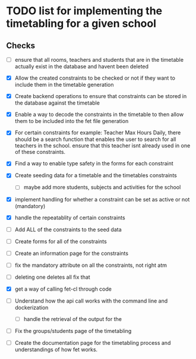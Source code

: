 # TODO list for implementing the timetabling for a given school

## Checks

- [ ] ensure that all rooms, teachers and students that are in the timetable actually exist in the database and havent been deleted
- [x] Allow the created constraints to be checked or not if they want to include them in the timetable generation
- [x] Create backend operations to ensure that constraints can be stored in the database against the timetable
- [x] Enable a way to decode the constraints in the timetable to then allow them to be included into the fet file generation
- [x] For certain constraints for example: Teacher Max Hours Daily, there should be a search function that enables the user to search for all teachers in the school. ensure that this teacher isnt already used in one of these constraints.
- [x] Find a way to enable type safety in the forms for each constraint
- [x] Create seeding data for a timetable and the timetables constraints
  - [ ] maybe add more students, subjects and activities for the school
- [x] implement handling for whether a constraint can be set as active or not (mandatory)
- [x] handle the repeatablity of certain constraints
- [ ] Add ALL of the constraints to the seed data
- [ ] Create forms for all of the constraints
- [ ] Create an information page for the constraints
- [ ] fix the mandatory attribute on all the constraints, not right atm
- [ ] deleting one deletes all fix that
- [x] get a way of calling fet-cl through code
- [ ] Understand how the api call works with the command line and dockerization
  - [ ] handle the retrieval of the output for the 
- [ ] Fix the groups/students page of the timetabling
- [ ] Create the documentation page for the timetabling process and understandings of how fet works.

